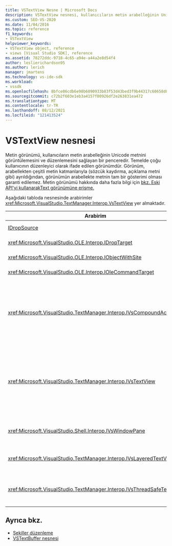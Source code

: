 ```yaml
---
title: VSTextView Nesne | Microsoft Docs
description: VSTextView nesnesi, kullanıcıların metin arabelleğinin Unicode metnini görüntülemesini ve düzenlemesini sağlayan bir penceredir.
ms.custom: SEO-VS-2020
ms.date: 11/04/2016
ms.topic: reference
f1_keywords:
- VSTextView
helpviewer_keywords:
- VSTextView object, reference
- views [Visual Studio SDK], reference
ms.assetid: 78272ddc-9718-4c65-a94e-a44a2e8d54f4
author: leslierichardson95
ms.author: lerich
manager: jmartens
ms.technology: vs-ide-sdk
ms.workload:
- vssdk
ms.openlocfilehash: 8bfce06cdb6e98b6090933b83f53d43bed3f9b44317c60658d8d1eba4997ddec
ms.sourcegitcommit: c72b2f603e1eb3a4157f00926df2e263831ea472
ms.translationtype: MT
ms.contentlocale: tr-TR
ms.lasthandoff: 08/12/2021
ms.locfileid: "121413524"
---
```

# <a name="vstextview-object"></a>VSTextView nesnesi

Metin görünümü, kullanıcıların metin arabelleğinin Unicode metnini görüntülemesini ve düzenlemesini sağlayan bir penceredir. Temelde çoğu kullanıcının düzenleyici olarak ifade edilen görünümdür. Görünüm, arabellekten çeşitli metin katmanlarıyla (sözcük kaydırma, açıklama metni gibi) ayrıldığından, görünümün arabellekte metnin tam bir gösterimi olması garanti edilemez. Metin görünümü hakkında daha fazla bilgi için [bkz. Eski API'yi kullanarakText görünümüne erişme.](/previous-versions/visualstudio/visual-studio-2015/extensibility/accessing-thetext-view-by-using-the-legacy-api?preserve-view=true&view=vs-2015)

Aşağıdaki tabloda nesnesinde arabirimler <xref:Microsoft.VisualStudio.TextManager.Interop.VsTextView> yer almaktadır.

|Arabirim|Açıklama|
|---------------|-----------------|
|[IDropSource](/windows/desktop/api/oleidl/nn-oleidl-idropsource)|Standart OLE arabirimi.|
|<xref:Microsoft.VisualStudio.OLE.Interop.IDropTarget>|Standart OLE arabirimi.|
|<xref:Microsoft.VisualStudio.OLE.Interop.IObjectWithSite>|Standart OLE arabirimi.|
|<xref:Microsoft.VisualStudio.OLE.Interop.IOleCommandTarget>|Standart OLE arabirimi.|
|<xref:Microsoft.VisualStudio.TextManager.Interop.IVsCompoundAction>|Bileşik eylemlerin (başka bir ifadeyle, tek bir geri alma/yenidendo biriminde gruplandı) oluşturulmasını sağlar.|
|<xref:Microsoft.VisualStudio.TextManager.Interop.IVsTextView>|Görünümü yönetmek ve görünüme erişmek için temel yöntemleri sağlar. `IVsTextView` güvenli iş parçacıklı değildir.|
|<xref:Microsoft.VisualStudio.Shell.Interop.IVsWindowPane>|Bir pencere bölmesi oluşturur ve yönetir.|
|<xref:Microsoft.VisualStudio.TextManager.Interop.IVsLayeredTextView>|Metin katmanlarıyla etkileşime geçme.|
|<xref:Microsoft.VisualStudio.TextManager.Interop.IVsThreadSafeTextView>|Görünümde farklı bir iş parçacığından işlemler gerçekleştirir.|

## <a name="see-also"></a>Ayrıca bkz.

- [Şekiller düzenleme](https://www.microsoft.com/download/details.aspx?id=55984)
- [VSTextBuffer nesnesi](../extensibility/vstextbuffer-object.md)